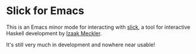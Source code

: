 # Slick for Emacs

This is an Emacs minor mode for interacting with [slick][slick], a tool for interactive Haskell development by [Izaak Meckler][im].

It's still very much in development and nowhere near usable!

[slick]: https://github.com/imeckler/auto
[im]: http://izaakmeckler.com/
